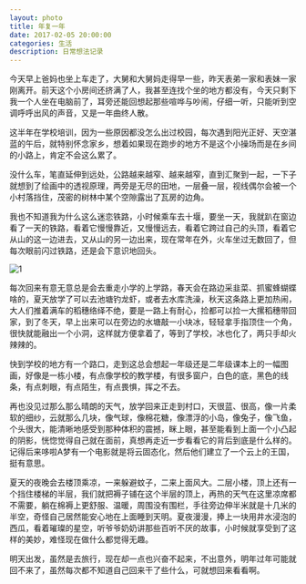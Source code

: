 ```yaml
---
layout: photo
title: 年复一年
date: 2017-02-05 20:00:00
categories: 生活
description: 日常想法记录
---
```


今天早上爸妈也坐上车走了，大舅和大舅妈走得早一些，昨天表弟一家和表妹一家刚离开。前天这个小房间还挤满了人，我甚至连找个坐的地方都没有，今天只剩下我一个人坐在电脑前了，耳旁还能回想起那些喧哗与吵闹，仔细一听，只能听到空调呼呼出风的声音，又是一年曲终人散。

这半年在学校培训，因为一些原因都没怎么出过校园，每次遇到阳光正好、天空湛蓝的午后，就特别怀念家乡，想着如果现在跑步的地方不是这个小操场而是在乡间的小路上，肯定不会这么累了。

没什么车，笔直延伸到远处，公路越来越窄、越来越窄，直到汇聚到一起，一下子就想到了绘画中的透视原理，两旁是无尽的田地，一层叠一层，视线偶尔会被一个小村落挡住，茂密的树林中某个空隙露出了瓦房的边角。

我也不知道我为什么这么迷恋铁路，小时候乘车去十堰，要坐一天，我就趴在窗边看了一天的铁路，看着它慢慢靠近，又慢慢远去，看着它跨过自己的头顶，看着它从山的这一边进去，又从山的另一边出来，现在常年在外，火车坐过无数回了，但每次眼前闪过铁路，还是会下意识地回头。

![1](https://pic.downk.cc/item/5ec9d84fc2a9a83be5834985.jpg)

每次回来有意无意总是会去重走小学的上学路，春天会在路边采韭菜、抓蜜蜂蝴蝶啥的，夏天放学了可以去池塘钓龙虾，或者去水库洗澡，秋天这条路上更加热闹，大人们推着满车的稻穗络绎不绝，要是一路上有耐心，捡都可以捡一大摞稻穗带回家，到了冬天，早上出来可以在旁边的水塘敲一小块冰，轻轻拿手指顶住一个角，很快就能融出一个小洞，这样就方便拿着了，等到了学校，冰也化了，两只手却火辣辣的。

快到学校的地方有一个路口，走到这总会想起一年级还是二年级课本上的一幅图画，好像是一栋小楼，有点像学校的教学楼，有很多窗户，白色的底，黑色的线条，有点刺眼，有点陌生，有点畏惧，挥之不去。

再也没见过那么那么晴朗的天气，放学回来正走到村口，天很蓝、很高，像一片柔软的细纱，云就那么几块，像气球，像棉花糖，像漂浮的小岛，像兔子，像飞鱼，个头很大，能清晰地感受到那种体积的震撼，眯上眼，甚至能看到上面一个小凸起的阴影，恍惚觉得自己就在面前，真想再走近一步看看它的背后到底是什么样的。记得后来哆啦A梦有一个电影就是将云固态化，然后他们建立了一个云上的王国，挺有意思。

夏天的夜晚会去楼顶乘凉，一来躲避蚊子，二来上面风大。二层小楼，顶上还有一个挡住楼梯的半层，我们就把褥子铺在这个半层的顶上，再热的天气在这里凉席都不需要，躺在棉褥上更舒服、温暖，周围没有围栏，手往旁边伸半米就是十几米的半空，奇怪自己居然能安心地在上面睡到天明。夏夜漫漫，捧上一块用井水浸泡的西瓜，看着璀璨的星空，听爷爷奶奶讲那些百听不厌的故事，小时候就享受到了这样的美妙，难怪现在做什么都觉得无趣。

明天出发，虽然是去旅行，现在却一点也兴奋不起来，不出意外，明年过年可能就回不来了，虽然每次都不知道自己回来干了些什么，可就想回来看看啊。
